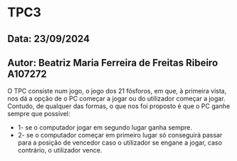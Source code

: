 # TPC3
## Data: 23/09/2024
## Autor: Beatriz Maria Ferreira de Freitas Ribeiro A107272

O TPC consiste num jogo, o jogo dos 21 fósforos, em que, à primeira vista, nos dá a opção de o PC começar a jogar ou do utilizador começar a jogar. Contudo, de qualquer das formas, o que nos foi proposto é que o PC ganhe sempre que possível:

* 1- se o computador jogar em segundo lugar ganha sempre.
* 2- se o computador começar em primeiro lugar só conseguirá passar para a posição de vencedor caso o utilizador se engane a jogar, caso contrário, o utilizador vence.